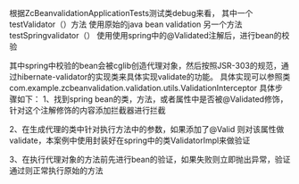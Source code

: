 根据ZcBeanvalidationApplicationTests测试类debug来看，
其中一个 testValidator（）方法 使用原始的java bean validation 
另一个方法testSpringvalidator（） 使用使用spring中的@Validated注解后，进行bean的校验

其中spring中校验的bean会被cglib创造代理对象，然后按照JSR-303的规范，通过hibernate-validator的实现类来具体实现validate的功能。
具体实现可以参照类com.example.zcbeanvalidation.validation.utils.ValidationInterceptor
具体步骤如下：
1、找到spring bean的类，方法，或者属性中是否被@Validated修饰，针对这个注解修饰的内容添加拦截器进行拦截

2、在生成代理的类中针对执行方法中的参数，如果添加了@Valid 则对该属性做validate，本案例中使用封装好在spring中的类ValidatorImpl来做验证

3、在执行代理对象的方法前先进行bean的验证，如果失败则立即抛出异常，验证通过则正常执行原始的方法
